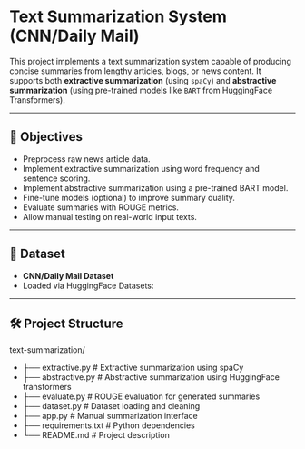 # Text Summarization System (CNN/Daily Mail)

This project implements a text summarization system capable of producing concise summaries from lengthy articles, blogs, or news content. It supports both **extractive summarization** (using `spaCy`) and **abstractive summarization** (using pre-trained models like `BART` from HuggingFace Transformers).

---

## 📌 Objectives

- Preprocess raw news article data.
- Implement extractive summarization using word frequency and sentence scoring.
- Implement abstractive summarization using a pre-trained BART model.
- Fine-tune models (optional) to improve summary quality.
- Evaluate summaries with ROUGE metrics.
- Allow manual testing on real-world input texts.

---

## 📂 Dataset

- **CNN/Daily Mail Dataset**
- Loaded via HuggingFace Datasets:

---

## 🛠️ Project Structure

text-summarization/
- ├── extractive.py # Extractive summarization using spaCy
- ├── abstractive.py # Abstractive summarization using HuggingFace transformers
- ├── evaluate.py # ROUGE evaluation for generated summaries
- ├── dataset.py # Dataset loading and cleaning
- ├── app.py # Manual summarization interface
- ├── requirements.txt # Python dependencies
- └── README.md # Project description

